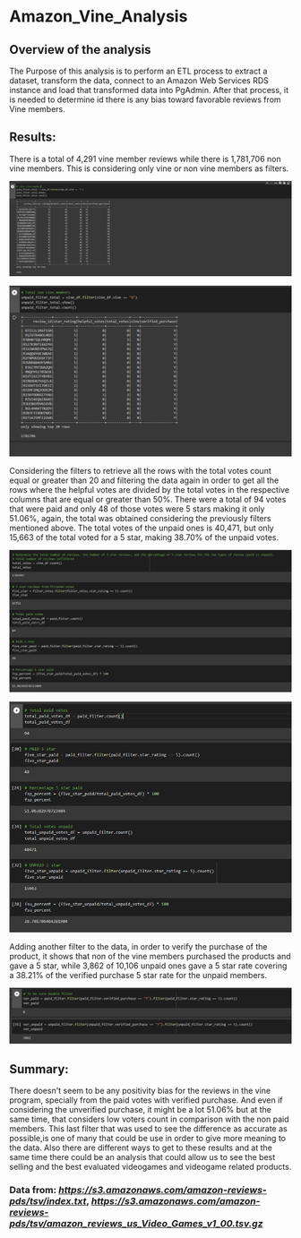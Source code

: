 # Amazon_Vine_Analysis

## Overview of the analysis
The Purpose of this analysis is to perform an ETL process to extract a dataset, transform the data, connect to an Amazon Web Services RDS instance and load that transformed data into PgAdmin. After that process, it is needed to determine id there is any bias toward favorable reviews from Vine members.

## Results:
There is a total of 4,291 vine member reviews while there is 1,781,706 non vine members. This is considering only vine or non vine members as filters.

![Vine](https://github.com/LennethNova/Amazon_Vine_Analysis/blob/main/images/c16.PNG)

![nonVine](https://github.com/LennethNova/Amazon_Vine_Analysis/blob/main/images/c17.PNG)

Considering the filters to retrieve all the rows with the total votes count equal or greater than 20 and filtering the data again in order to get all the rows where the helpful votes are divided by the total votes in the respective columns that are equal or greater than 50%. There were a total of 94 votes that were paid and only 48 of those votes were 5 stars making it only 51.06%, again, the total was obtained considering the previously filters mentioned above. The total votes of the unpaid ones is 40,471, but only 15,663 of the total voted for a 5 star, making 38.70% of the unpaid votes.

![Data01](https://github.com/LennethNova/Amazon_Vine_Analysis/blob/main/images/c14.PNG)

![Data02](https://github.com/LennethNova/Amazon_Vine_Analysis/blob/main/images/c15.PNG)

Adding another filter to the data, in order to verify the purchase of the product, it shows that non of the vine members purchased the products and gave a 5 star, while 3,862 of 10,106 unpaid ones gave a 5 star rate covering a 38.21% of the verified purchase 5 star rate for the unpaid members.

![AdditionalFilter](https://github.com/LennethNova/Amazon_Vine_Analysis/blob/main/images/c20.PNG)

## Summary:
There doesn't seem to be any positivity bias for the reviews in the vine program, specially from the paid votes with verified purchase. And even if considering the unverified purchase, it might be a lot 51.06% but at the same time, that considers low voters count in comparison with the non paid members. This last filter that was used to see the difference as accurate as possible,is one of many that could be use in order to give more meaning to the data. Also there are different ways to get to these results and at the same time there could be an analysis that could allow us to see the best selling and the best evaluated videogames and videogame related products.

### Data from: *https://s3.amazonaws.com/amazon-reviews-pds/tsv/index.txt*, *https://s3.amazonaws.com/amazon-reviews-pds/tsv/amazon_reviews_us_Video_Games_v1_00.tsv.gz*
